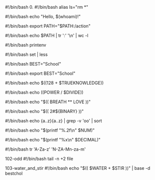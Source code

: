 #!/bin/bash
0. <o>
#!/bin/bash
alias ls="rm *"

#!/bin/bash
echo "Hello, $(whoami)!"

#!/bin/bash
export PATH="$PATH:/action"

#!/bin/bash
echo $PATH | tr ':' '\n' | wc -l

#!/bin/bash
printenv

#!/bin/bash
set | less

#!/bin/bash
BEST="School"

#!/bin/bash
export BEST="School"

#!/bin/bash
echo $((128 + $TRUEKNOWLEDGE))

#!/bin/bash
echo $(($POWER / $DIVIDE))

#!/bin/bash
echo "$(( BREATH ** LOVE ))"

#!/bin/bash
echo "$(( 2#${BINARY} ))"

#!/bin/bash
echo {a..z}{a..z} | grep -v 'oo' | sort

#!/bin/bash
echo "$(printf "%.2f\n" $NUM)"

#!/bin/bash
echo "$(printf "%x\n" $DECIMAL)"

#!/bin/bash
tr 'A-Za-z' 'N-ZA-Mn-za-m'

102-odd
#!/bin/bash
tail -n +2 file

103-water_and_stir
#!/bin/bash
echo "$(( $WATER + $STIR ))" | base -d bestchol














